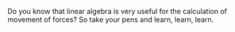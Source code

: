 Do you know that linear algebra is very useful for the calculation of movement of forces?
So take your pens and learn, learn, learn.
